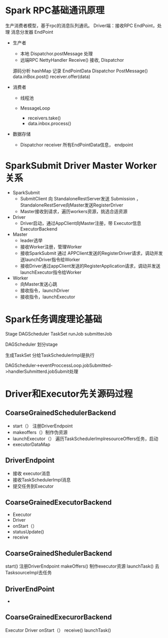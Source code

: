# Spark RPC基础通讯原理
生产消费者模型，基于rpc的消息队列通讯。
Driver端：接收RPC EndPoint，处理 消息分发器 EndPoint
- 生产者
   - 本地 Dispatchor.postMessage 处理
   - 远端RPC NettyHandler Receive() 接收, Dispatchor 
   
   源码分析
   hashMap 记录 EndPointData
   Dispatchor PostMessage()
   data.inBox.post()
   receiver.offer(data)
- 消费者
  - 线程池
  - MessageLoop
  
    - receivers.take()
    - data.inbox.process() 
- 数据存储
    - Dispatchor receiver 所有EndPointData信息， endpoint
# SparkSubmit Driver Master Worker 关系
- SparkSubmit 
    - SubmitClient 向 StandaloneRestServer发送 Submission ，StandaloneRestServe向Master发送RegisterDriver
    - Master接收到请求，遍历workers资源，挑选合适资源
- Driver
    - Driver启动，通过AppClient向Master注册，带 Executor信息 ExecutorBackend 
- Master
    - leader选举
    - 接收Worker注册，管理Worker
    - 接收SparkSubmit 通过 APPClient发送的RegisterDriver请求，调动并发送launchDriver指令给Worker
    - 接收Driver通过appClient发送的RegisterApplication请求，调动并发送launchExecutor指令给Worker  
- Worker
    - 向Master发送心跳
    - 接收指令，launchDriver
    - 接收指令，launchExecutor
# Spark任务调度理论基础

Stage
DAGScheduler
TaskSet
runJob
submitterJob

DAGScheduler 划分stage

生成TaskSet 分给TaskSchedulerImpl是执行

DAGScheduler->eventProccessLoop.jobSubmitted->handlerSuhmitterd.jobSubmit处理

# Driver和Executor先关源码过程
## CoarseGrainedSchedulerBackend
- start（）
注册DriverEndpoint
- makeoffers（）制作伪资源
- launchExecutor（）
遍历TaskSchedulerImplresourceOffers任务，启动
- executorDataMap

## DriverEndpoint
- 接收 executor消息
- 接收TaskSchedulerImpl消息
- 提交任务到Executor

## CoarseGrainedExecutorBackend
- Executor
- Driver
- onStart（）
- statusUpdate()
- receive


## CoarseGrainedShedulerBackend
start()
注册DriverEndpoint
makeOffers()
制作executor资源
launchTask()
去 TasksourceImpl去任务
## DriverEndPoint
- 

## CoarseGrainedExecurorBackend
Executor
Driver
onStart（）
receive()
launchTask()